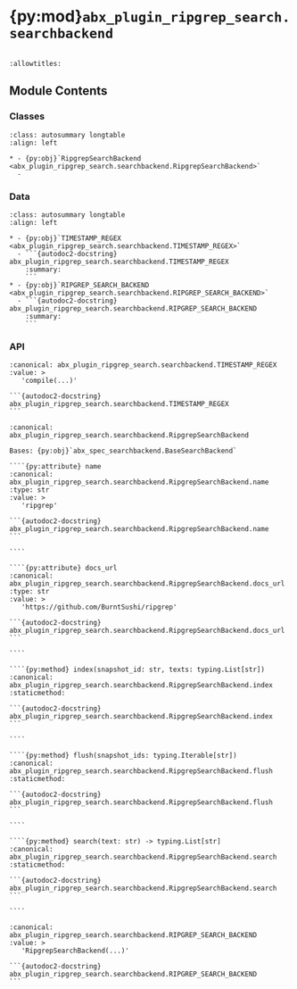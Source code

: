 # {py:mod}`abx_plugin_ripgrep_search.searchbackend`

```{py:module} abx_plugin_ripgrep_search.searchbackend
```

```{autodoc2-docstring} abx_plugin_ripgrep_search.searchbackend
:allowtitles:
```

## Module Contents

### Classes

````{list-table}
:class: autosummary longtable
:align: left

* - {py:obj}`RipgrepSearchBackend <abx_plugin_ripgrep_search.searchbackend.RipgrepSearchBackend>`
  -
````

### Data

````{list-table}
:class: autosummary longtable
:align: left

* - {py:obj}`TIMESTAMP_REGEX <abx_plugin_ripgrep_search.searchbackend.TIMESTAMP_REGEX>`
  - ```{autodoc2-docstring} abx_plugin_ripgrep_search.searchbackend.TIMESTAMP_REGEX
    :summary:
    ```
* - {py:obj}`RIPGREP_SEARCH_BACKEND <abx_plugin_ripgrep_search.searchbackend.RIPGREP_SEARCH_BACKEND>`
  - ```{autodoc2-docstring} abx_plugin_ripgrep_search.searchbackend.RIPGREP_SEARCH_BACKEND
    :summary:
    ```
````

### API

````{py:data} TIMESTAMP_REGEX
:canonical: abx_plugin_ripgrep_search.searchbackend.TIMESTAMP_REGEX
:value: >
   'compile(...)'

```{autodoc2-docstring} abx_plugin_ripgrep_search.searchbackend.TIMESTAMP_REGEX
```

````

`````{py:class} RipgrepSearchBackend
:canonical: abx_plugin_ripgrep_search.searchbackend.RipgrepSearchBackend

Bases: {py:obj}`abx_spec_searchbackend.BaseSearchBackend`

````{py:attribute} name
:canonical: abx_plugin_ripgrep_search.searchbackend.RipgrepSearchBackend.name
:type: str
:value: >
   'ripgrep'

```{autodoc2-docstring} abx_plugin_ripgrep_search.searchbackend.RipgrepSearchBackend.name
```

````

````{py:attribute} docs_url
:canonical: abx_plugin_ripgrep_search.searchbackend.RipgrepSearchBackend.docs_url
:type: str
:value: >
   'https://github.com/BurntSushi/ripgrep'

```{autodoc2-docstring} abx_plugin_ripgrep_search.searchbackend.RipgrepSearchBackend.docs_url
```

````

````{py:method} index(snapshot_id: str, texts: typing.List[str])
:canonical: abx_plugin_ripgrep_search.searchbackend.RipgrepSearchBackend.index
:staticmethod:

```{autodoc2-docstring} abx_plugin_ripgrep_search.searchbackend.RipgrepSearchBackend.index
```

````

````{py:method} flush(snapshot_ids: typing.Iterable[str])
:canonical: abx_plugin_ripgrep_search.searchbackend.RipgrepSearchBackend.flush
:staticmethod:

```{autodoc2-docstring} abx_plugin_ripgrep_search.searchbackend.RipgrepSearchBackend.flush
```

````

````{py:method} search(text: str) -> typing.List[str]
:canonical: abx_plugin_ripgrep_search.searchbackend.RipgrepSearchBackend.search
:staticmethod:

```{autodoc2-docstring} abx_plugin_ripgrep_search.searchbackend.RipgrepSearchBackend.search
```

````

`````

````{py:data} RIPGREP_SEARCH_BACKEND
:canonical: abx_plugin_ripgrep_search.searchbackend.RIPGREP_SEARCH_BACKEND
:value: >
   'RipgrepSearchBackend(...)'

```{autodoc2-docstring} abx_plugin_ripgrep_search.searchbackend.RIPGREP_SEARCH_BACKEND
```

````
